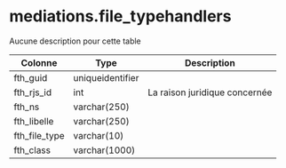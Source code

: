 # mediations.file_typehandlers

Aucune description pour cette table

Colonne|Type|Description
---|---|---
fth_guid|uniqueidentifier|
fth_rjs_id|int|La raison juridique concernée 
fth_ns|varchar(250)|
fth_libelle|varchar(250)|
fth_file_type|varchar(10)|
fth_class|varchar(1000)|
